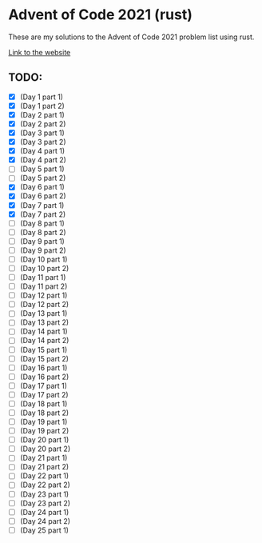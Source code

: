 # Advent of Code 2021 (rust)

These are my solutions to the Advent of Code 2021 problem list using rust.

[Link to the website](https://adventofcode.com/2021)

## TODO:
- [x] (Day 1 part 1)
- [x] (Day 1 part 2)
- [x] (Day 2 part 1)
- [x] (Day 2 part 2)
- [x] (Day 3 part 1)
- [x] (Day 3 part 2)
- [x] (Day 4 part 1)
- [x] (Day 4 part 2)
- [ ] (Day 5 part 1)
- [ ] (Day 5 part 2)
- [x] (Day 6 part 1)
- [x] (Day 6 part 2)
- [x] (Day 7 part 1)
- [x] (Day 7 part 2)
- [ ] (Day 8 part 1)
- [ ] (Day 8 part 2)
- [ ] (Day 9 part 1)
- [ ] (Day 9 part 2)
- [ ] (Day 10 part 1)
- [ ] (Day 10 part 2)
- [ ] (Day 11 part 1)
- [ ] (Day 11 part 2)
- [ ] (Day 12 part 1)
- [ ] (Day 12 part 2)
- [ ] (Day 13 part 1)
- [ ] (Day 13 part 2)
- [ ] (Day 14 part 1)
- [ ] (Day 14 part 2)
- [ ] (Day 15 part 1)
- [ ] (Day 15 part 2)
- [ ] (Day 16 part 1)
- [ ] (Day 16 part 2)
- [ ] (Day 17 part 1)
- [ ] (Day 17 part 2)
- [ ] (Day 18 part 1)
- [ ] (Day 18 part 2)
- [ ] (Day 19 part 1)
- [ ] (Day 19 part 2)
- [ ] (Day 20 part 1)
- [ ] (Day 20 part 2)
- [ ] (Day 21 part 1)
- [ ] (Day 21 part 2)
- [ ] (Day 22 part 1)
- [ ] (Day 22 part 2)
- [ ] (Day 23 part 1)
- [ ] (Day 23 part 2)
- [ ] (Day 24 part 1)
- [ ] (Day 24 part 2)
- [ ] (Day 25 part 1)
